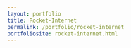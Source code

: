 ```yaml
---
layout: portfolio
title: Rocket-Internet
permalink: /portfolio/rocket-internet
portfoliosite: rocket-internet.html
---
```

